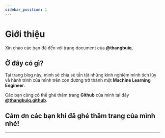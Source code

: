```yaml
---
sidebar_position: 1
---
```


# Giới thiệu

Xin chào các bạn đã đến với trang document của **@thangbuiq**.

## Ở đây có gì?

Tại trang blog này, mình sẽ chia sẻ tần tật những kinh nghiệm mình tích lũy và hành trình của mình trên con đường trở thành một **Machine Learning Engineer**.

Các bạn cũng có thể ghé thăm trang **Github** của mình tại đây **[@thangbuiq.github](https://github.com/thangbuiq)**.

## Cảm ơn các bạn khi đã ghé thăm trang của mình nhé!
---


